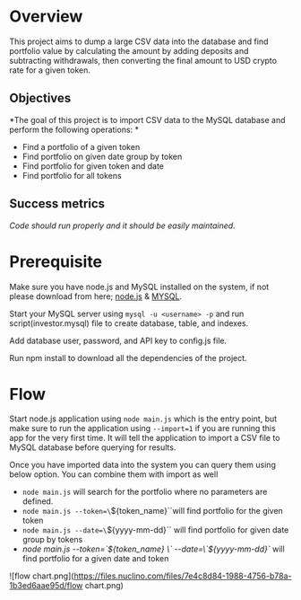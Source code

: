 # Overview

This project aims to dump a large CSV data into the database and find portfolio value by calculating the amount by adding deposits and subtracting withdrawals, then converting the final amount to USD crypto rate for a given token.

## Objectives

*The goal of this project is to import CSV data to the MySQL database and perform the following operations: *

* Find a portfolio of a given token
* Find portfolio on given date group by token
* Find portfolio for given token and date
* Find portfolio for all tokens

## Success metrics

*Code should run properly and it should be easily maintained.*

# Prerequisite

Make sure you have node.js and MySQL installed on the system, if not please download from here; [node.js](https://nodejs.org/en/download/) & [MYSQL](https://www.mysql.com/downloads/).

Start your MySQL server using `mysql -u <username> -p` and run script(investor.mysql) file to create database, table, and indexes. 

Add database user, password, and API key to config.js file.

Run npm install to download all the dependencies of the project.

# Flow

Start node.js application using `node main.js` which is the entry point, but make sure to run the application using `--import=1` if you are running this app for the very first time. It will tell the application to import a CSV file to MySQL database before querying for results. 

Once you have imported data into the system you can query them using below option. You can combine them with import as well

* `node main.js` will search for the portfolio where no parameters are defined.
* `node main.js --token=\`${token_name}\``will find portfolio for the given token  
* `node main.js --date=\`${yyyy-mm-dd}\`` will find portfolio for given date group by tokens
* *node main.js --token=\`${token_name} \` --date=\`${yyyy-mm-dd}\`* will find portfolio for a given date and token

![flow chart.png](https://files.nuclino.com/files/7e4c8d84-1988-4756-b78a-1b3ed6aae95d/flow chart.png)